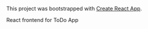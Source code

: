 This project was bootstrapped with [Create React App](https://github.com/facebook/create-react-app).

React frontend for ToDo App
